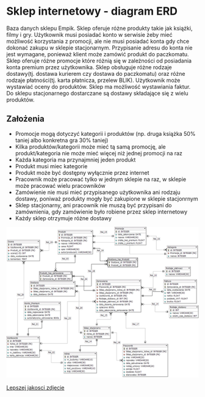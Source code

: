 # Sklep internetowy - diagram ERD

Baza danych sklepu Empik. Sklep oferuje różne produkty takie jak książki, filmy i gry. Użytkownik musi posiadać konto w serwisie żeby mieć możliwość korzystania z promocji, ale nie musi posiadać konta gdy chce dokonać zakupu w sklepie stacjonarnym. Przypisanie adresu do konta nie jest wymagane, ponieważ klient może zamówić produkt do paczkomatu. Sklep oferuje różne promocje które różnią się w zależności od posiadania konta premium przez użytkownika. Sklep obsługuje różne rodzaje dostawy(tj. dostawa kurierem czy dostawa do paczkomatu) oraz różne rodzaje płatności(tj. karta płatnicza, przelew BLIK). Użytkownik może wystawiać oceny do produktów. Sklep ma możliwość wystawiania faktur. Do sklepu stacjonarnego dostarczane są dostawy składające się z wielu produktów.

<!-- ## Tabele

- Użytkownik
  - id
  - imie
  - nazwisko
  - nr_telefonu
-Adres
  - id
  - nr_domu
  - ulica
  - miejscowosc
  - kod-pocztowy
  - kraj
- Produkt
  - id
  - nazwa
  - cena
  - opis
  - autor/producent
- Stan_magazynu
  - id
  - ilosc
- Kategoria
  - id
  - nazwa
- Zamówienie
  - id
  - data_zamowienia
  - oplacone
- Konto Premium
  - id
  - data_rozpoczecia
  - data_zakonczenia
  - automatyczne_odnowienie
- Promocje
  - id
  - data_zakonczenia
  - nazwa
  - znizka_bez_premium
  - znizka_z_premium
- Rodzaje Płatności
  - id
  - nazwa
- Rodzaje Dostawy
  - id
  - nazwa
  - sredni_czas_dostawy
- Sklep_stacjonarny
  - id
  - nazwa
- Pracownicy
  - imie
  - nazwisko
  - data_zatrudnienia
  - pensja
-->

## Założenia

- Promocje mogą dotyczyć kategorii i produktów (np. druga książka 50% taniej albo konkretna gra 30% taniej)
- Kilka produktów/kategorii może mieć tą samą promocję, ale produkt/kategoria nie może mieć więcej niż jednej promocji na raz
- Każda kategoria ma przynajmniej jeden produkt
- Produkt musi miec kategorie
- Produkt może być dostępny wyłącznie przez internet
- Pracownik może pracować tylko w jednym sklepie na raz, w sklepie może pracować wielu pracowników
- Zamówienie nie musi mieć przypisanego użytkownika ani rodzaju dostawy, poniważ produkty mogły być zakupione w sklepie stacjonrnym
- Sklep stacjonarny, ani pracownik nie muszą być przypisani do zamównienia, gdy zamówienie było robiene przez sklep internetowy
- Każdy sklep otrzymuje różne dostawy

![Diagram ERD](version1.0.png)

[Lepszej jakosci zdjecie](https://github.com/DawidRoszman/Database_project/blob/master/version1.0.png)
